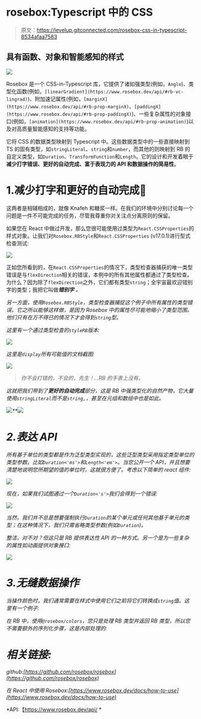 # rosebox:Typescript 中的 CSS

> 原文：<https://levelup.gitconnected.com/rosebox-css-in-typescript-8534afaa7583>

## 具有函数、对象和智能感知的样式

![](img/437799a433917870d26fb6bcee31b48c.png)

Rosebox 是一个 CSS-in-Typescript 库，它提供了诸如强类型(例如，`Angle`)、类型化函数(例如，`[linearGradient](https://www.rosebox.dev/api/#rb-vc-lingrad)`)、附加速记属性(例如，`[marginX](https://www.rosebox.dev/api/#rb-prop-marginX)`、`[paddingX](https://www.rosebox.dev/api/#rb-prop-paddingX)`)、一些复杂属性的对象接口(例如，`[animation](https://www.rosebox.dev/api/#rb-prop-animation)`)以及对高质量智能感知的支持等功能。

它将 CSS 的数据类型映射到 Typescript 中。这些数据类型中的一些直接映射到 TS 的固有类型，如`stringLiteral`、`string`和`number`，而其他的则映射到 RB 的自定义类型，如`Duration`、`TransformFunction`和`Length`。它的设计和开发着眼于**减少打字错误、更好的自动完成、富于表现力的 API 和数据操作的简易性**。

# 1.减少打字和更好的自动完成🤝

这两者是相辅相成的，就像 Knafeh 和糖浆一样。在我们的环境中分别讨论每一个问题是一件不可能完成的任务，尽管我尊重你对关注点分离原则的保留。

如果您在 React 中做过开发，那么您很可能使用过类型为`React.CSSProperties`的样式对象。让我们对`Rosebox.RBStyle`和`React.CSSProperties` (v17.0.1)进行型式检查测试:

![](img/33945b514c06b5fb3cd96f5d13ed1a55.png)

正如您所看到的，在`React.CSSProperties`的情况下，类型检查器捕获的唯一类型错误是与`flexDirection`相关的错误，本例中的所有其他属性都通过了类型检查。为什么？因为除了`flexDirection`之外，它们都有类型`string`；全宇宙最欢迎错别字的类型；我把它叫做****错别字*** 。*

*另一方面，使用`Rosebox.RBStyle`，类型检查器捕捉这个例子中所有属性的类型错误。它之所以能够这样做，是因为 Rosebox 中的属性尽可能地缩小了类型范围。他们只有在万不得已的情况下才会得到`string`型。*

*这里有一个通过类型检查的`styleRB`版本:*

*![](img/27fba754195df6a79bfa6e5a4ebd3408.png)*

*这里是`display`所有可能值的文档截图:*

*![](img/96cc9c68dc21f5417320a24203d7ac7d.png)*

> *你不会打错的，不会的，先生！…*RB 的手表上没有。**

*这就把我们带到了**更好的自动完成**部分，这是 RB 中强类型化的自然产物，它大量使用`stringLiteral`而不是`string,`，甚至在元组和数组中也是如此。*

*![](img/ed7e799188f687445f7dc86cdae99a51.png)**![](img/e39a3459870153df12c3c9d3b62452b3.png)*

# *2.表达 API*

*所有基于单位的类型都是作为泛型类型实现的，这些泛型类型采用指定类型单位的类型参数。比如`Duration<'ms'>`和`Length<'em'>`。当您公开一个 API，并且想要清楚地说明您所期望的值的单位时，这就很方便了。考虑以下简单的 react 组件:*

*![](img/b5b790d8c53e548cdfe5b43af581187a.png)*

*现在，如果我们试图通过一个`Duration<'s'>`我们会得到一个错误:*

*![](img/e66c977c0d3a19d4ba2b47e15fe547b4.png)*

*当然，我们并不总是想要强制执行`Duration`的某个单元或任何其他基于单元的类型；在这种情况下，我们只需省略类型参数(例如`Duration`)。*

*整洁，对不对？但这只是 RB 提供表达性 API 的一种方式。另一个是为一些复杂的属性如动画提供对象接口:*

*![](img/58e823314880e65e112518f19eab8e2e.png)*

# *3.无缝数据操作*

*当操作颜色时，我们通常需要在样式中使用它们之前将它们转换成`string`值。这里有一个例子:*

*在 RB 中，使用`@rosebox/colors`，您只是处理 RB 类型并返回 RB 类型，所以您不需要额外的序列化步骤，这是内部处理的:*

# *相关链接:*

*github:[https://github.com/rosebox/rosebox](https://github.com/rosebox/rosebox)*

*在 React 中使用 Rosebox:[https://www.rosebox.dev/docs/how-to-use](https://www.rosebox.dev/docs/how-to-use)*

*API:【https://www.rosebox.dev/api/ *